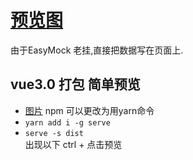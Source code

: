 # [预览图](https://github.com/FanYaoFan/vue-cli/blob/master/orderdemo/gif/or.gif) 
由于EasyMock 老挂,直接把数据写在页面上. 
## vue3.0 打包 简单预览 [](https://cli.vuejs.org/guide/deployment.html)  
* [图片](https://github.com/FanYaoFan/vue-cli/blob/master/orderdemo/gif/vdeployed.png)
npm 可以更改为用yarn命令 
* `yarn add i -g serve`   
* `serve -s dist`   
出现以下 [](https://github.com/FanYaoFan/vue-cli/blob/master/orderdemo/gif/vc.png)
ctrl + 点击预览 


